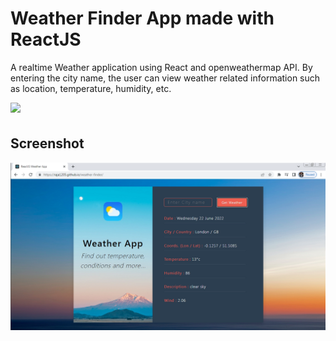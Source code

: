 # Weather Finder App made with ReactJS
A realtime Weather application using React and openweathermap API. By entering the city name, the user can view weather related information such as location, temperature, humidity, etc.
> 
<a href="https://raja1205.github.io/weather-finder/" target="_blank"><img src="https://img.shields.io/badge/Live%20Demo-007FFF?style=for-the-badge&logo=&logoColor=white" style="margin-bottom: 5px;" /></a>

## Screenshot
<img src="https://github.com/raja1205/assets/blob/main/weather-finder5.png" style="margin-bottom: 5px;" />
